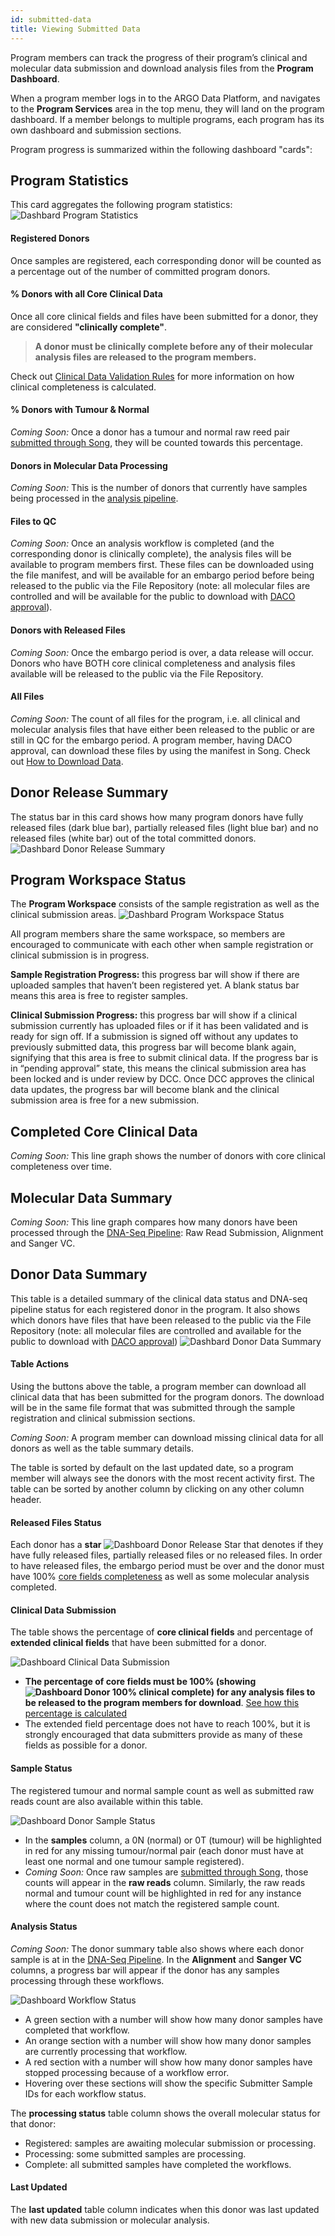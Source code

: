 ```yaml
---
id: submitted-data
title: Viewing Submitted Data
---
```

Program members can track the progress of their program’s clinical and molecular data submission and download analysis files from the **Program Dashboard**. 

When a program member logs in to the ARGO Data Platform, and navigates to the **Program Services** area in the top menu, they will land on the program dashboard.  If a member belongs to multiple programs, each program has its own dashboard and submission sections.

Program progress is summarized within the following dashboard "cards": 

## Program Statistics 

This card aggregates the following program statistics:
![Dashbard Program Statistics](/assets/submission/dashboard-stats.png)  

#### Registered Donors
Once samples are registered, each corresponding donor will be counted as a percentage out of the number of committed program donors.

#### % Donors with all Core Clinical Data
Once all core clinical fields and files have been submitted for a donor, they are considered **"clinically complete"**. 
> **A donor must be clinically complete before any of their molecular analysis files are released to the program members.**

Check out [Clinical Data Validation Rules](clinical-data-validation-rules#clinical-data-completeness) for more information on how clinical completeness is calculated.

#### % Donors with Tumour & Normal
*Coming Soon:* Once a donor has a tumour and normal raw reed pair [submitted through Song](submitting-molecular-data), they will be counted towards this percentage.

#### Donors in Molecular Data Processing
*Coming Soon:* This is the number of donors that currently have samples being processed in the [analysis pipeline](dna-pipeline).

#### Files to QC
*Coming Soon:* Once an analysis workflow is completed (and the corresponding donor is clinically complete), the analysis files will be available to program members first. These files can be downloaded using the file manifest, and will be available for an embargo period before being released to the public via the File Repository (note: all molecular files are controlled and will be available for the public to download with [DACO approval](data-access)). 

#### Donors with Released Files
*Coming Soon:* Once the embargo period is over, a data release will occur. Donors who have BOTH core clinical completeness and analysis files available will be released to the public via the File Repository.

#### All Files
*Coming Soon:* The count of all files for the program, i.e. all clinical and molecular analysis files that have either been released to the public or are still in QC for the embargo period. A program member, having DACO approval, can download these files by using the manifest in Song. Check out [How to Download Data](data-download).

## Donor Release Summary
The status bar in this card shows how many program donors have fully released files (dark blue bar), partially released files (light blue bar) and no released files (white bar) out of the total committed donors.   
![Dashbard Donor Release Summary](/assets/submission/dashboard-donor-release-card.png)  

## Program Workspace Status
The **Program Workspace** consists of the sample registration as well as the clinical submission areas.
![Dashbard Program Workspace Status](/assets/submission/dashboard-program-workspace-card.png)  

All program members share the same workspace, so members are encouraged to communicate with each other when sample registration or clinical submission is in progress. 

**Sample Registration Progress:** this progress bar will show if there are uploaded samples that haven’t been registered yet. A blank status bar means this area is free to register samples.

**Clinical Submission Progress:** this progress bar will show if a clinical submission currently has uploaded files or if it has been validated and is ready for sign off. If a submission is signed off without any updates to previously submitted data, this progress bar will become blank again, signifying that this area is free to submit clinical data.  If the progress bar is in “pending approval” state, this means the clinical submission area has been locked and is under review by DCC. Once DCC approves the clinical data updates, the progress bar will become blank and the clinical submission area is free for a new submission. 

## Completed Core Clinical Data
*Coming Soon:* This line graph shows the number of donors with core clinical completeness over time. 

## Molecular Data Summary
*Coming Soon:* This line graph compares how many donors have been processed through the [DNA-Seq Pipeline](dna-pipeline): Raw Read Submission, Alignment and Sanger VC. 

## Donor Data Summary
This table is a detailed summary of the clinical data status and DNA-seq pipeline status for each registered donor in the program. It also shows which donors have files that have been released to the public via the File Repository (note: all molecular files are controlled and available for the public to download with [DACO approval](data-access))
![Dashbard Donor Data Summary](/assets/submission/dashboard-donor-table-card.png)  

#### Table Actions
Using the buttons above the table, a program member can download all clinical data that has been submitted for the program donors. The download will be in the same file format that was submitted through the sample registration and clinical submission sections. 

*Coming Soon:* A program member can download missing clinical data for all donors as well as the table summary details.

The table is sorted by default on the last updated date, so a program member will always see the donors with the most recent activity first. The table can be sorted by another column by clicking on any other column header.

#### Released Files Status
Each donor has a **star** ![Dashboard Donor Release Star](/assets/submission/dashboard-donor-star.png) that denotes if they have fully released files, partially released files or no released files. In order to have released files, the embargo period must be over and the donor must have 100% [core fields completeness](clinical-data-validation-rules#clinical-data-completeness) as well as some molecular analysis completed.

#### Clinical Data Submission
The table shows the percentage of **core clinical fields** and percentage of **extended clinical fields** that have been submitted for a donor. 

![Dashboard Clinical Data Submission](/assets/submission/dashboard-clinical-submission.png) 
* **The percentage of core fields must be 100% (showing ![Dashboard Donor 100% clinical complete](/assets/submission/dashboard-clinical-complete.png)) for any analysis files to be released to the program members for download**. [See how this percentage is calculated](clinical-data-validation-rules#clinical-data-completeness) 
* The extended field percentage does not have to reach 100%, but it is strongly encouraged that data submitters provide as many of these fields as possible for a donor.

#### Sample Status
The registered tumour and normal sample count as well as submitted raw reads count are also available within this table. 

![Dashboard Donor Sample Status](/assets/submission/dashboard-samples-raw-reads.png) 
* In the **samples** column, a 0N (normal) or 0T (tumour) will be highlighted in red for any missing tumour/normal pair (each donor must have at least one normal and one tumour sample registered).  
* *Coming Soon:* Once raw samples are [submitted through Song](submitting-molecular-data), those counts will appear in the **raw reads** column. Similarly, the raw reads normal and tumour count will be highlighted in red for any instance where the count does not match the registered sample count. 

#### Analysis Status
*Coming Soon:* The donor summary table also shows where each donor sample is at in the [DNA-Seq Pipeline](dna-pipeline). In the **Alignment** and **Sanger VC** columns, a progress bar will appear if the donor has any samples processing through these workflows. 

![Dashboard Workflow Status](/assets/submission/dashboard-workflow-statusbar.png) 
* A green section with a number will show how many donor samples have completed that workflow. 
* An orange section with a number will show how many donor samples are currently processing that workflow. 
* A red section with a number will show how many donor samples have stopped processing because of a workflow error. 
* Hovering over these sections will show the specific Submitter Sample IDs for each workflow status. 

The **processing status** table column shows the overall molecular status for that donor: 
* Registered: samples are awaiting molecular submission or processing.
* Processing: some submitted samples are processing.
* Complete: all submitted samples have completed the workflows. 

#### Last Updated
The **last updated** table column indicates when this donor was last updated with new data submission or molecular analysis.

